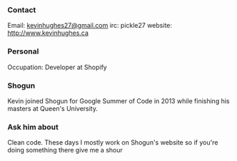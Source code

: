 ### Contact

Email: kevinhughes27@gmail.com
irc: pickle27
website: http://www.kevinhughes.ca

### Personal

Occupation: Developer at Shopify

### Shogun
Kevin joined Shogun for Google Summer of Code in 2013 while finishing his masters at Queen's University. 


### Ask him about
Clean code.
These days I mostly work on Shogun's website so if you're doing something there give me a shour 